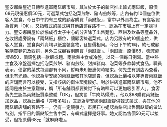 聖安娜餅屋近日轉型進軍兩餸飯市場，其位於太子的新店推出韓式兩餸飯，原價68元現優惠價50元，可選菜式包括泡菜煎餅、豬肉煎餃等，店內有約10個座位供客人堂食。今日中午約有三成的顧客購買「兩餸飯」，當中以外賣為主。有食客認為質素「OK」，又指韓式的菜式與其他店舖客路不一，認為在市場上有一定競爭力。聖安娜餅屋位於協成行太子中心的分店除了出售麵包、西餅及飲品等產品外，在收銀處旁設有「兩餸飯」櫃位，讓顧客揀選菜式。店內另設有約10個座位，供客人堂食。堂食與外賣均以紙盒裝食物，且售價相同。今日下午約1時，約七成顧客購買麵包及西餅，另外三成顧客則購買「兩餸飯」。「兩餸飯」原價$68，現價惠價為$50，價錢包括一款飯或麵、兩款熱主食或冷盤，以及一個每日例湯。當中熱主食及冷盤選擇包括泡菜煎餅、豬肉煎餃、甜辣豬肉、泡菜等多款韓式食品。職員表示，便當的菜式每週都有不同，暫時未知優惠何時結束。何先生有到店內查看，但未有光顧。他認為聖安娜的兩餸飯較其他店舖貴，但認為此價格以非專賣兩餸飯的店舖而言可以接受，又指該店的衛生環境較好。對於餅店進軍兩餸飯市場，他不認同是由於生意難做，稱「所有舖頭都要檢討下有啲咩可以更加吸引客人」。食客黃先生認為兩餸飯質素整體「OK」，但笑言「牛肉熟得滯」。他以$68購買兩餸飯加飲品，認為此價格「差唔多啦」，又認為聖安娜兩餸飯提供韓式菜式，與其他的兩餸飯店舖的客路不一，仍有一定競爭力。市民石小姐認為餅店出售兩餸飯的做法特別，指平日的兩餸飯主售中菜，有韓式選擇是好事。她又認為售價50元可以接受，但指原價68元「就麻麻啦」。